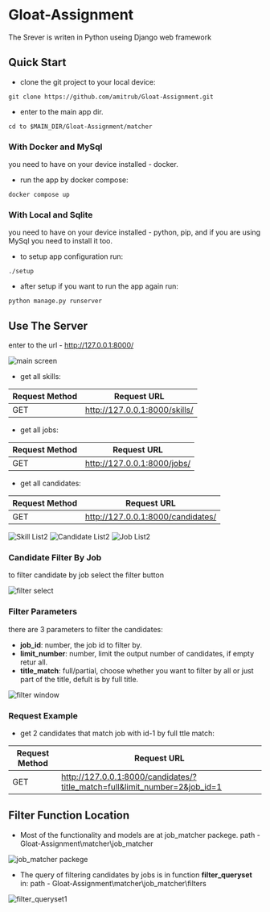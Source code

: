 # Gloat-Assignment

The Srever is writen in Python useing Django web framework

## Quick Start

- clone the git project to your local device:

```
git clone https://github.com/amitrub/Gloat-Assignment.git
```

- enter to the main app dir.

```
cd to $MAIN_DIR/Gloat-Assignment/matcher
```

### With Docker and MySql

you need to have on your device installed - docker.
- run the app by docker compose:

```
docker compose up
```

### With Local and Sqlite

you need to have on your device installed - python, pip, and if you are using MySql you need to install it too.
- to setup app configuration run:
```
./setup
```
- after setup if you want to run the app again run:
```
python manage.py runserver
```
## Use The Server
enter to the url - http://127.0.0.1:8000/

![main screen](https://user-images.githubusercontent.com/48449311/178037490-0542229d-0a9e-4c51-998e-6be3e3f29e06.png)

- get all skills:

| 	Request Method  | 	Request URL |
| ------------- | ------------- |
| GET  | http://127.0.0.1:8000/skills/  |

- get all jobs: 

| 	Request Method  | 	Request URL |
| ------------- | ------------- |
| GET  | http://127.0.0.1:8000/jobs/  |

- get all candidates:

| 	Request Method  | 	Request URL |
| ------------- | ------------- |
| GET  | http://127.0.0.1:8000/candidates/  |


![Skill List2](https://user-images.githubusercontent.com/48449311/178098988-d3116263-d93f-4e3e-9ff5-3428f6a6f82c.PNG)
![Candidate List2](https://user-images.githubusercontent.com/48449311/178098998-265fc274-44b5-4af3-8b67-a5725d5e5fd5.PNG)
![Job List2](https://user-images.githubusercontent.com/48449311/178099003-f29fff28-694e-411f-ad31-08d17fa02c6a.PNG)

### Candidate Filter By Job
to filter candidate by job select the filter button

![filter select](https://user-images.githubusercontent.com/48449311/178099195-26a967ed-5dc2-4868-926f-ce758f2ff8bc.png)

### Filter Parameters
 there are 3 parameters to filter the candidates:
 - **job_id**: number, the job id to filter by.
 - **limit_number**: number, limit the output number of candidates, if empty retur all.
 - **title_match**: full/partial, choose whether you want to filter by all or just part of the title, defult is by full title.

![filter window](https://user-images.githubusercontent.com/48449311/178100263-58734c80-df5b-417d-b5c5-d7eb34bdc29e.PNG)

### Request Example
- get 2 candidates that match job with id-1 by full ttle match:

| 	Request Method  | 	Request URL |
| ------------- | ------------- |
| GET  | http://127.0.0.1:8000/candidates/?title_match=full&limit_number=2&job_id=1  |

## Filter Function Location
- Most of the functionality and models are at job_matcher packege.
path - Gloat-Assignment\matcher\job_matcher

 ![job_matcher packege](https://user-images.githubusercontent.com/48449311/178101383-ee7911f8-681a-488e-a51b-a051d16296ca.PNG)
 
 - The query of filtering candidates by jobs is in function **filter_queryset** in:
 path - Gloat-Assignment\matcher\job_matcher\filters 
 
 ![filter_queryset1](https://user-images.githubusercontent.com/48449311/178101636-25a70569-78b6-4cd6-9684-23934232202b.PNG)


